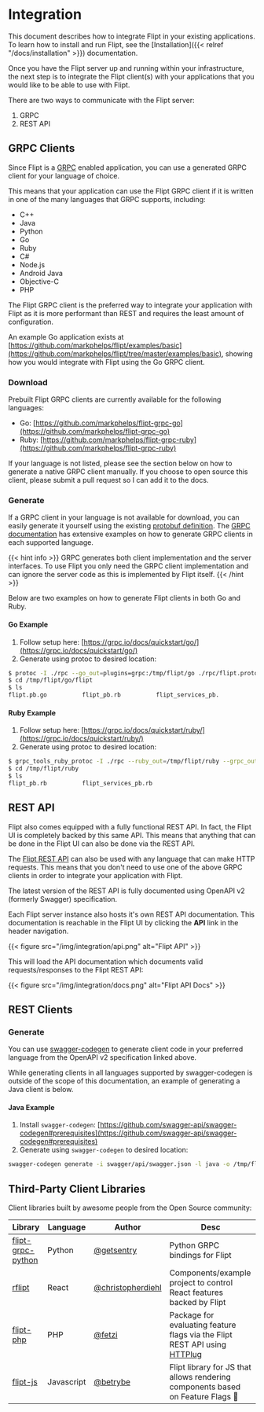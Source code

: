 # Integration

This document describes how to integrate Flipt in your existing applications. To learn how to install and run Flipt, see the [Installation]({{< relref "/docs/installation" >}}) documentation.

Once you have the Flipt server up and running within your infrastructure, the next step is to integrate the Flipt client(s) with your applications that you would like to be able to use with Flipt.

There are two ways to communicate with the Flipt server:

1. GRPC
1. REST API

## GRPC Clients

Since Flipt is a [GRPC](https://grpc.io/) enabled application, you can use a generated GRPC client for your language of choice.

This means that your application can use the Flipt GRPC client if it is written in one of the many languages that GRPC supports, including:

* C++
* Java
* Python
* Go
* Ruby
* C#
* Node.js
* Android Java
* Objective-C
* PHP

The Flipt GRPC client is the preferred way to integrate your application with Flipt as it is more performant than REST and requires the least amount of configuration.

An example Go application exists at [https://github.com/markphelps/flipt/examples/basic](https://github.com/markphelps/flipt/tree/master/examples/basic), showing how you would integrate with Flipt using the Go GRPC client.

### Download

Prebuilt Flipt GRPC clients are currently available for the following languages:

* Go: [https://github.com/markphelps/flipt-grpc-go](https://github.com/markphelps/flipt-grpc-go)
* Ruby: [https://github.com/markphelps/flipt-grpc-ruby](https://github.com/markphelps/flipt-grpc-ruby)

If your language is not listed, please see the section below on how to generate a native GRPC client manually. If you choose to open source this client, please submit a pull request so I can add it to the docs.

### Generate

If a GRPC client in your language is not available for download, you can easily generate it yourself using the existing [protobuf definition](https://github.com/markphelps/flipt/blob/master/rpc/flipt.proto). The [GRPC documentation](https://grpc.io/docs/) has extensive examples on how to generate GRPC clients in each supported language.

{{< hint info >}}
GRPC generates both client implementation and the server interfaces. To use Flipt you only need the GRPC client implementation and can ignore the server code as this is implemented by Flipt itself.
{{< /hint >}}

Below are two examples on how to generate Flipt clients in both Go and Ruby.

#### Go Example

1. Follow setup here: [https://grpc.io/docs/quickstart/go/](https://grpc.io/docs/quickstart/go/)
2. Generate using protoc to desired location:

```bash
$ protoc -I ./rpc --go_out=plugins=grpc:/tmp/flipt/go ./rpc/flipt.proto
$ cd /tmp/flipt/go/flipt
$ ls
flipt.pb.go          flipt_pb.rb          flipt_services_pb.
```

#### Ruby Example

1. Follow setup here: [https://grpc.io/docs/quickstart/ruby/](https://grpc.io/docs/quickstart/ruby/)
2. Generate using protoc to desired location:

```bash
$ grpc_tools_ruby_protoc -I ./rpc --ruby_out=/tmp/flipt/ruby --grpc_out=/tmp/flipt/ruby ./rpc/flipt.proto
$ cd /tmp/flipt/ruby
$ ls
flipt_pb.rb          flipt_services_pb.rb
```

## REST API

Flipt also comes equipped with a fully functional REST API. In fact, the Flipt UI is completely backed by this same API. This means that anything that can be done in the Flipt UI can also be done via the REST API.

The [Flipt REST API](/docs/api/) can also be used with any language that can make HTTP requests. This means that you don't need to use one of the above GRPC clients in order to integrate your application with Flipt.

The latest version of the REST API is fully documented using OpenAPI v2 (formerly Swagger) specification.

Each Flipt server instance also hosts it's own REST API documentation. This documentation is reachable in the Flipt UI by clicking the **API** link in the header navigation.

{{< figure src="/img/integration/api.png" alt="Flipt API" >}}

This will load the API documentation which documents valid requests/responses to the Flipt REST API:

{{< figure src="/img/integration/docs.png" alt="Flipt API Docs" >}}

## REST Clients

### Generate

You can use [swagger-codegen](https://github.com/swagger-api/swagger-codegen) to generate client code in your preferred language from the OpenAPI v2 specification linked above.

While generating clients in all languages supported by swagger-codegen is outside of the scope of this documentation, an example of generating a Java client is below.

#### Java Example

1. Install `swagger-codegen`: [https://github.com/swagger-api/swagger-codegen#prerequisites](https://github.com/swagger-api/swagger-codegen#prerequisites)
1. Generate using `swagger-codegen` to desired location:

```bash
swagger-codegen generate -i swagger/api/swagger.json -l java -o /tmp/flipt/java
```

## Third-Party Client Libraries

Client libraries built by awesome people from the Open Source community:

| Library | Language | Author | Desc |
| --- | --- | --- | --- |
| [flipt-grpc-python](https://github.com/getsentry/flipt-grpc-python) | Python | [@getsentry](https://github.com/getsentry) | Python GRPC bindings for Flipt |
| [rflipt](https://github.com/christopherdiehl/rflipt) | React | [@christopherdiehl](https://github.com/christopherdiehl) | Components/example project to control React features backed by Flipt |
| [flipt-php](https://github.com/fetzi/flipt-php) | PHP | [@fetzi](https://github.com/fetzi) | Package for evaluating feature flags via the Flipt REST API using [HTTPlug](http://httplug.io/) |
| [flipt-js](https://github.com/betrybe/flipt-js) | Javascript | [@betrybe](https://github.com/betrybe) | Flipt library for JS that allows rendering components based on Feature Flags 🎉 |
